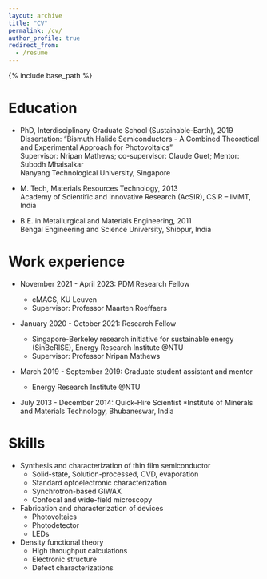 ```yaml
---
layout: archive
title: "CV"
permalink: /cv/
author_profile: true
redirect_from:
  - /resume
---
```


{% include base_path %}

Education
======
* PhD, Interdisciplinary Graduate School (Sustainable-Earth), 2019  
Dissertation: “Bismuth Halide Semiconductors - A Combined Theoretical and Experimental Approach for Photovoltaics”  
Supervisor: Nripan Mathews; co-supervisor: Claude Guet; Mentor: Subodh Mhaisalkar  
Nanyang Technological University, Singapore

* M. Tech, Materials Resources Technology, 2013  
Academy of Scientific and Innovative Research (AcSIR), CSIR – IMMT, India

* B.E. in Metallurgical and Materials Engineering, 2011  
Bengal Engineering and Science University, Shibpur, India

Work experience
======
* November 2021 - April 2023: PDM Research Fellow
  * cMACS, KU Leuven
  * Supervisor: Professor Maarten Roeffaers

* January 2020 - October 2021: Research Fellow
  * Singapore-Berkeley research initiative for sustainable energy (SinBeRISE), Energy Research Institute @NTU
  * Supervisor: Professor Nripan Mathews

* March 2019 - September 2019: Graduate student assistant and mentor
  * Energy Research Institute @NTU

* July 2013 - December 2014: Quick-Hire Scientist
  *Institute of Minerals and Materials Technology, Bhubaneswar, India
  
Skills
======
* Synthesis and characterization of thin film semiconductor
  * Solid-state, Solution-processed, CVD, evaporation
  * Standard optoelectronic characterization
  * Synchrotron-based GIWAX
  * Confocal and wide-field microscopy
* Fabrication and characterization of devices
  * Photovoltaics
  * Photodetector
  * LEDs
* Density functional theory
  * High throughput calculations
  * Electronic structure
  * Defect characterizations
